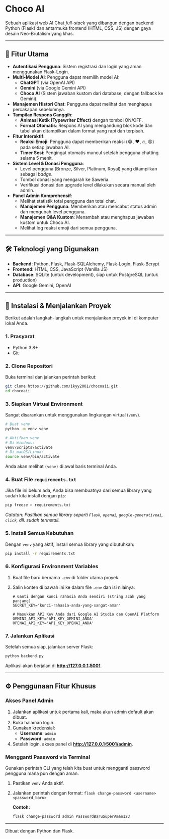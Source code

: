 # Choco AI 

Sebuah aplikasi web AI Chat *full-stack* yang dibangun dengan backend Python (Flask) dan antarmuka frontend (HTML, CSS, JS) dengan gaya desain Neo-Brutalism yang khas.



---

## 🌟 Fitur Utama

-   **Autentikasi Pengguna**: Sistem registrasi dan login yang aman menggunakan Flask-Login.
-   **Multi-Model AI**: Pengguna dapat memilih model AI:
    -   **ChatGPT** (via OpenAI API)
    -   **Gemini** (via Google Gemini API)
    -   **Choco AI** (Sistem jawaban kustom dari database, dengan fallback ke Gemini).
-   **Manajemen Histori Chat**: Pengguna dapat melihat dan menghapus percakapan sebelumnya.
-   **Tampilan Respons Canggih**:
    -   **Animasi Ketik (Typewriter Effect)** dengan tombol ON/OFF.
    -   **Format Otomatis**: Respons AI yang mengandung blok kode dan tabel akan ditampilkan dalam format yang rapi dan terpisah.
-   **Fitur Interaktif**:
    -   **Reaksi Emoji**: Pengguna dapat memberikan reaksi (😂, ❤️, 🔥, 😡) pada setiap jawaban AI.
    -   **Timer Sesi**: Pengingat otomatis muncul setelah pengguna chatting selama 5 menit.
-   **Sistem Level & Donasi Pengguna**:
    -   Level pengguna (Bronze, Silver, Platinum, Royal) yang ditampilkan sebagai *badge*.
    -   Tombol donasi yang mengarah ke Saweria.
    -   Verifikasi donasi dan upgrade level dilakukan secara manual oleh admin.
-   **Panel Admin Komprehensif**:
    -   Melihat statistik total pengguna dan total chat.
    -   **Manajemen Pengguna**: Memberikan atau mencabut status admin dan mengubah level pengguna.
    -   **Manajemen Q&A Kustom**: Menambah atau menghapus jawaban kustom untuk Choco AI.
    -   Melihat log reaksi emoji dari semua pengguna.

---

## 🛠️ Teknologi yang Digunakan

-   **Backend**: Python, Flask, Flask-SQLAlchemy, Flask-Login, Flask-Bcrypt
-   **Frontend**: HTML, CSS, JavaScript (Vanilla JS)
-   **Database**: SQLite (untuk development), siap untuk PostgreSQL (untuk production)
-   **API**: Google Gemini, OpenAI

---

## 🚀 Instalasi & Menjalankan Proyek

Berikut adalah langkah-langkah untuk menjalankan proyek ini di komputer lokal Anda.

### 1. Prasyarat
-   Python 3.8+
-   Git

### 2. Clone Repositori
Buka terminal dan jalankan perintah berikut:
```bash
git clone https://github.com/ikyy2001/chocoaii.git
cd chocoaii
```

### 3. Siapkan Virtual Environment
Sangat disarankan untuk menggunakan lingkungan virtual (`venv`).

```bash
# Buat venv
python -m venv venv

# Aktifkan venv
# Di Windows:
venv\Scripts\activate
# Di macOS/Linux:
source venv/bin/activate
```
Anda akan melihat `(venv)` di awal baris terminal Anda.

### 4. Buat File `requirements.txt`
Jika file ini belum ada, Anda bisa membuatnya dari semua library yang sudah kita install dengan `pip`:
```bash
pip freeze > requirements.txt
```
*Catatan: Pastikan semua library seperti `Flask`, `openai`, `google-generativeai`, `click`, dll. sudah terinstall.*

### 5. Install Semua Kebutuhan
Dengan `venv` yang aktif, install semua library yang dibutuhkan:
```bash
pip install -r requirements.txt
```

### 6. Konfigurasi Environment Variables
1.  Buat file baru bernama `.env` di folder utama proyek.
2.  Salin konten di bawah ini ke dalam file `.env` dan isi nilainya:

    ```env
    # Ganti dengan kunci rahasia Anda sendiri (string acak yang panjang)
    SECRET_KEY='kunci-rahasia-anda-yang-sangat-aman'

    # Masukkan API Key Anda dari Google AI Studio dan OpenAI Platform
    GEMINI_API_KEY='API_KEY_GEMINI_ANDA'
    OPENAI_API_KEY='API_KEY_OPENAI_ANDA'
    ```

### 7. Jalankan Aplikasi
Setelah semua siap, jalankan server Flask:
```bash
python backend.py
```
Aplikasi akan berjalan di **http://127.0.0.1:5001**.

---

## ⚙️ Penggunaan Fitur Khusus

### Akses Panel Admin
1.  Jalankan aplikasi untuk pertama kali, maka akun admin default akan dibuat.
2.  Buka halaman login.
3.  Gunakan kredensial:
    -   **Username**: `admin`
    -   **Password**: `admin`
4.  Setelah login, akses panel di **http://127.0.0.1:5001/admin**.

### Mengganti Password via Terminal
Gunakan perintah CLI yang telah kita buat untuk mengganti password pengguna mana pun dengan aman.

1.  Pastikan `venv` Anda aktif.
2.  Jalankan perintah dengan format: `flask change-password <username> <password_baru>`

    **Contoh:**
    ```bash
    flask change-password admin PasswordBaruSuperAman123
    ```

---
Dibuat dengan Python dan Flask.
